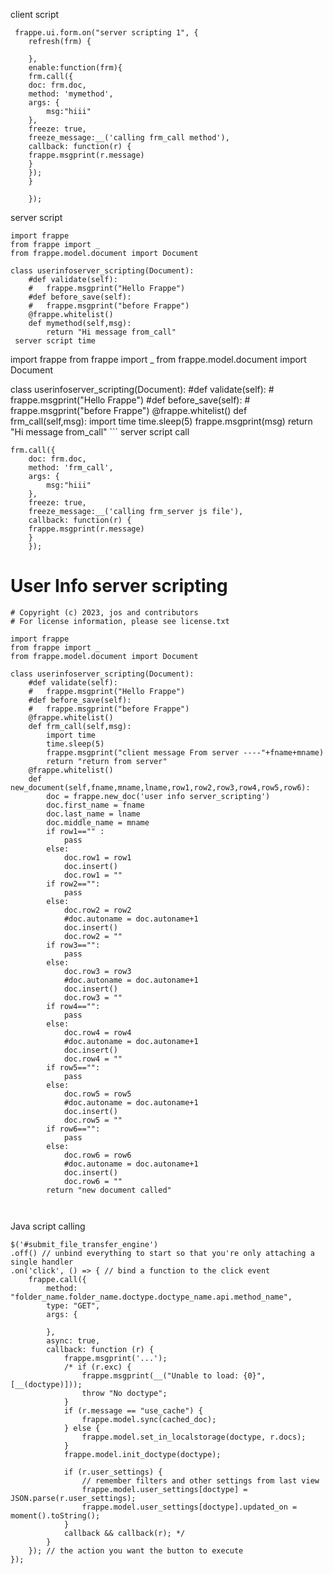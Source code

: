 client script
```
 frappe.ui.form.on("server scripting 1", {
	refresh(frm) {
	
 	},
	enable:function(frm){
	frm.call({
	doc: frm.doc,
	method: 'mymethod',
	args: { 
		msg:"hiii"
	},
	freeze: true,
	freeze_message:__('calling frm_call method'),
	callback: function(r) {
	frappe.msgprint(r.message)
	}
	});
	}
 	
 	});
```


server script

```
import frappe
from frappe import _
from frappe.model.document import Document

class userinfoserver_scripting(Document):
	#def validate(self):
	#	frappe.msgprint("Hello Frappe")
	#def before_save(self):
	#	frappe.msgprint("before Frappe")
	@frappe.whitelist()
	def mymethod(self,msg):
		return "Hi message from_call"
 server script time
 ```

import frappe
from frappe import _
from frappe.model.document import Document

class userinfoserver_scripting(Document):
	#def validate(self):
	#	frappe.msgprint("Hello Frappe")
	#def before_save(self):
	#	frappe.msgprint("before Frappe")
	@frappe.whitelist()
	def frm_call(self,msg):
		import time
		time.sleep(5)
		frappe.msgprint(msg)
		return "Hi message from_call"
		```
server script call
```
frm.call({
	doc: frm.doc,
	method: 'frm_call',
	args: { 
		msg:"hiii"
	},
	freeze: true,
	freeze_message:__('calling frm_server js file'),
	callback: function(r) {
	frappe.msgprint(r.message)
	}
	});
```
# User Info server scripting
```
# Copyright (c) 2023, jos and contributors
# For license information, please see license.txt

import frappe
from frappe import _
from frappe.model.document import Document

class userinfoserver_scripting(Document):
	#def validate(self):
	#	frappe.msgprint("Hello Frappe")
	#def before_save(self):
	#	frappe.msgprint("before Frappe")
	@frappe.whitelist()
	def frm_call(self,msg):
		import time
		time.sleep(5)
		frappe.msgprint("client message From server ----"+fname+mname)
		return "return from server"
	@frappe.whitelist()	
	def new_document(self,fname,mname,lname,row1,row2,row3,row4,row5,row6):
		doc = frappe.new_doc('user info server_scripting')
		doc.first_name = fname
		doc.last_name = lname
		doc.middle_name = mname
		if row1=="" :
			pass
		else:
			doc.row1 = row1
			doc.insert()
			doc.row1 = ""
		if row2=="":
			pass
		else:
			doc.row2 = row2
			#doc.autoname = doc.autoname+1
			doc.insert()
			doc.row2 = ""
		if row3=="":
			pass
		else:
			doc.row3 = row3
			#doc.autoname = doc.autoname+1
			doc.insert()
			doc.row3 = ""
		if row4=="":
			pass
		else:
			doc.row4 = row4
			#doc.autoname = doc.autoname+1
			doc.insert()
			doc.row4 = ""
		if row5=="":
			pass
		else:
			doc.row5 = row5
			#doc.autoname = doc.autoname+1
			doc.insert()
			doc.row5 = ""
		if row6=="":
			pass
		else:
			doc.row6 = row6
			#doc.autoname = doc.autoname+1
			doc.insert()
			doc.row6 = ""
		return "new document called"
		
	
```
Java script calling
```
$('#submit_file_transfer_engine') 
.off() // unbind everything to start so that you're only attaching a single handler
.on('click', () => { // bind a function to the click event
    frappe.call({
        method: "folder_name.folder_name.doctype.doctype_name.api.method_name",
        type: "GET",
        args: {
        	
        },
        async: true,
        callback: function (r) {
            frappe.msgprint('...');
        	/* if (r.exc) {
        		frappe.msgprint(__("Unable to load: {0}", [__(doctype)]));
        		throw "No doctype";
        	}
        	if (r.message == "use_cache") {
        		frappe.model.sync(cached_doc);
        	} else {
        		frappe.model.set_in_localstorage(doctype, r.docs);
        	}
        	frappe.model.init_doctype(doctype);
        
        	if (r.user_settings) {
        		// remember filters and other settings from last view
        		frappe.model.user_settings[doctype] = JSON.parse(r.user_settings);
        		frappe.model.user_settings[doctype].updated_on = moment().toString();
        	}
        	callback && callback(r); */
        }
    }); // the action you want the button to execute
});

```
